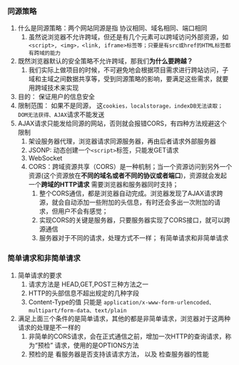 ### 同源策略

1. 什么是同源策略：两个网站同源是指 协议相同、域名相同、端口相同
   1. 虽然说浏览器不允许跨域，但还是有几个元素可以跨域访问外部资源，如`<script>, <img>，<link, iframe>标签等；只要是有src或href的HTML标签都有跨域的能力`
2. 既然浏览器默认的安全策略不允许跨域，那我们**为什么要跨越？**
   1. 我们实际上做项目的时候，不可避免地会根据项目需求进行跨站访问，子域和主域之间数据共享等，受到同源策略的影响，要满足这些需求，就要用跨域技术来实现
3. 目的： 保证用户的信息安全
4. 限制范围： 如果不是同源， 这`cookies，localstorage，indexDB无法读取；DOM无法获得、AJAX`请求不能发送
5. AJAX请求只能发给同源的网站，否则就会报错CORS，有四种方法规避这个限制
   1. 架设服务器代理，浏览器请求同源服务器，再由后者请求外部服务器
   2. JSONP: 动态创建一个`<script>`标签，只能发GET请求
   3. WebSocket
   4. CORS：跨域资源共享（CORS）是一种机制；当一个资源访问到另外一个资源(这个资源放在**不同的域名或者不同的协议或者端口**)，资源就会发起一个**跨域的HTTP请求** 需要浏览器和服务器同时支持；
      1. 整个CORS通信，都是浏览器自动完成。浏览器发现了AJAX请求跨源，就会自动添加一些附加的头信息，有时还会多出一次附加的请求，但用户不会有感觉；
      2. 实现CORS的关键是服务器，只要服务器实现了CORS接口，就可以跨源通信
      3. 服务器对于不同的请求，处理方式不一样； 有简单请求和非简单请求



### 简单请求和非简单请求

1. 简单请求的要求
   1. 请求方法是 HEAD,GET,POST三种方法之一
   2. HTTP的头部信息不超出规定的几种字段
   3. Content-Type的值 只能是 `application/x-www-form-urlencoded、multipart/form-data、text/plain`
2. 满足上面三个条件的是简单请求，其他的都是非简单请求，浏览器对于这两种请求的处理是不一样的
   1. 非简单的CORS请求，会在正式通信之前，增加一次HTTP的查询请求，称为“预检” 请求，使用的是OPTIONS方法
   2. 预检的是 看服务器是否支持该请求方法， 以及 检查服务器的性能